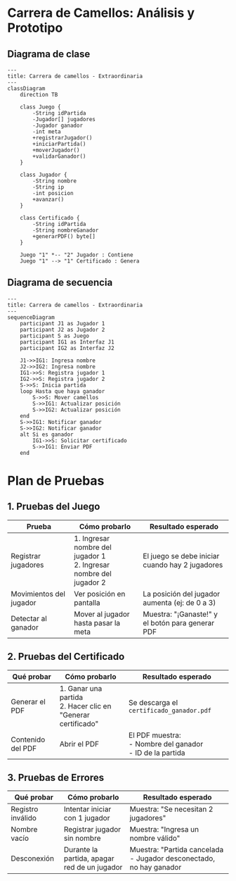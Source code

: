 # Carrera de Camellos: Análisis y Prototipo
## **Diagrama de clase**
```mermaid
---
title: Carrera de camellos - Extraordinaria
---
classDiagram
    direction TB

    class Juego {
        -String idPartida
        -Jugador[] jugadores
        -Jugador ganador
        -int meta
        +registrarJugador()
        +iniciarPartida()
        +moverJugador()
        +validarGanador()
    }

    class Jugador {
        -String nombre
        -String ip
        -int posicion
        +avanzar()
    }

    class Certificado {
        -String idPartida
        -String nombreGanador
        +generarPDF() byte[]
    }

    Juego "1" *-- "2" Jugador : Contiene
    Juego "1" --> "1" Certificado : Genera
```
## **Diagrama de secuencia**
```mermaid
---
title: Carrera de camellos - Extraordinaria
---
sequenceDiagram
    participant J1 as Jugador 1
    participant J2 as Jugador 2
    participant S as Juego
    participant IG1 as Interfaz J1
    participant IG2 as Interfaz J2

    J1->>IG1: Ingresa nombre
    J2->>IG2: Ingresa nombre
    IG1->>S: Registra jugador 1
    IG2->>S: Registra jugador 2
    S->>S: Inicia partida
    loop Hasta que haya ganador
        S->>S: Mover camellos
        S->>IG1: Actualizar posición
        S->>IG2: Actualizar posición
    end
    S->>IG1: Notificar ganador
    S->>IG2: Notificar ganador
    alt Si es ganador
        IG1->>S: Solicitar certificado
        S->>IG1: Enviar PDF
    end
```
# Plan de Pruebas

## 1. Pruebas del Juego
| Prueba          | Cómo probarlo                          | Resultado esperado                  |
|---------------------|----------------------------------------|--------------------------------------|
| Registrar jugadores | 1. Ingresar nombre del jugador 1<br>2. Ingresar nombre del jugador 2 | El juego se debe iniciar cuando hay 2 jugadores |
| Movimientos del jugador | Ver posición en pantalla | La posición del jugador aumenta (ej: de 0 a 3) |
| Detectar al ganador | Mover al jugador hasta pasar la meta | Muestra: "¡Ganaste!" y el botón para generar PDF |

## 2. Pruebas del Certificado
| Qué probar          | Cómo probarlo                          | Resultado esperado                  |
|---------------------|----------------------------------------|--------------------------------------|
| Generar el PDF   | 1. Ganar una partida<br>2. Hacer clic en "Generar certificado" | Se descarga el `certificado_ganador.pdf` |
| Contenido del PDF   | Abrir el PDF | El PDF muestra:<br>- Nombre del ganador<br>- ID de la partida |

## 3. Pruebas de Errores
| Qué probar          | Cómo probarlo                          | Resultado esperado                  |
|---------------------|----------------------------------------|--------------------------------------|
| Registro inválido   | Intentar iniciar con 1 jugador | Muestra: "Se necesitan 2 jugadores" |
| Nombre vacío        | Registrar jugador sin nombre | Muestra: "Ingresa un nombre válido" |
| Desconexión     | Durante la partida, apagar red de un jugador | Muestra: "Partida cancelada - Jugador desconectado, no hay ganador |
